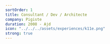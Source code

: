 ```yaml
---
sortOrder: 1
title: Consultant / Dev / Architecte
company: Pigiste
duration: 2008 - Ajd
icon: "../../../assets/experiences/k11e.png"
strong: true
---
```

